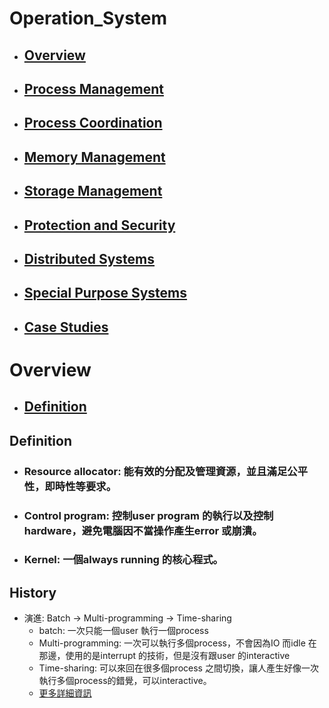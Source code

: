 # Operation_System

* ## [Overview](#001) #

* ## [Process Management](#002) 
* ## [Process Coordination](#002) #
* ## [Memory Management](#003) #
* ## [Storage Management](#004) #
* ## [Protection and Security](#005) #
* ## [Distributed Systems](#006) #
* ## [Special Purpose Systems](#007) #
* ## [Case Studies](#008) # 



<h1 id="001">Overview</h1> 

  * ## [Definition](#0011) #
  
<h2 id="0011">Definition</h2> 

  * ### **Resource allocator**: 能有效的分配及管理資源，並且滿足公平性，即時性等要求。 
  * ### **Control program**: 控制user program 的執行以及控制hardware，避免電腦因不當操作產生error 或崩潰。
  * ### **Kernel**: 一個always running 的核心程式。
<h2 id="0011">History</h2>   

  * 演進: Batch -> Multi-programming -> Time-sharing 
    * batch: 一次只能一個user 執行一個process
    * Multi-programming: 一次可以執行多個process，不會因為IO 而idle 在那邊，使用的是interrupt 的技術，但是沒有跟user 的interactive
    * Time-sharing: 可以來回在很多個process 之間切換，讓人產生好像一次執行多個process的錯覺，可以interactive。  
    * [更多詳細資訊](https://medium.com/@a131401203/%E4%B8%AD%E6%96%87%E7%B3%BB%E4%B9%8B%E4%BD%9C%E6%A5%AD%E7%B3%BB%E7%B5%B1%E6%BC%94%E9%80%B2%E5%8F%B2-610986e9ee3c)




























